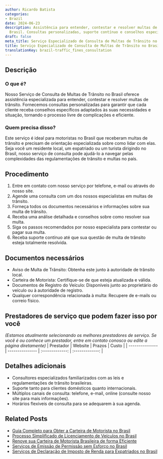 ```yaml
---
author: Ricardo Batista
categories:
- Brazil
date: 2024-06-23
description: Assistência para entender, contestar e resolver multas de trânsito no
  Brasil. Consultas personalizadas, suporte contínuo e conselhos especializados.
draft: false
meta_title: Serviço Especializado de Consulta de Multas de Trânsito no Brasil
title: Serviço Especializado de Consulta de Multas de Trânsito no Brasil
translationKey: brazil-traffic_fines_consultation
---
```



## Descrição
### O que é?
Nosso Serviço de Consulta de Multas de Trânsito no Brasil oferece assistência especializada para entender, contestar e resolver multas de trânsito. Fornecemos consultas personalizadas para garantir que cada cliente receba conselhos específicos adaptados às suas necessidades e situação, tornando o processo livre de complicações e eficiente.

### Quem precisa disso?
Este serviço é ideal para motoristas no Brasil que receberam multas de trânsito e precisam de orientação especializada sobre como lidar com elas. Seja você um residente local, um expatriado ou um turista dirigindo no Brasil, nosso serviço de consulta pode ajudá-lo a navegar pelas complexidades das regulamentações de trânsito e multas no país.

## Procedimento

1. Entre em contato com nosso serviço por telefone, e-mail ou através do nosso site.
2. Agende uma consulta com um dos nossos especialistas em multas de trânsito.
3. Forneça todos os documentos necessários e informações sobre sua multa de trânsito.
4. Receba uma análise detalhada e conselhos sobre como resolver sua multa.
5. Siga os passos recomendados por nosso especialista para contestar ou pagar sua multa.
6. Receba suporte contínuo até que sua questão de multa de trânsito esteja totalmente resolvida.

## Documentos necessários

- Aviso de Multa de Trânsito: Obtenha este junto à autoridade de trânsito local.
- Carteira de Motorista: Certifique-se de que esteja atualizada e válida.
- Documentos de Registro do Veículo: Disponíveis junto ao proprietário do veículo ou à autoridade de registro.
- Qualquer correspondência relacionada à multa: Recupere de e-mails ou correio físico.

## Prestadores de serviço que podem fazer isso por você
_(Estamos atualmente selecionando os melhores prestadores de serviço. Se você é ou conhece um prestador, entre em contato conosco ou edite a página diretamente)_
| Prestador        |     Website     |     Prazos    |       Custo      |
| --------------- | --------------- |  :-------------: | :-------------: |

## Detalhes adicionais

- Consultores especializados familiarizados com as leis e regulamentações de trânsito brasileiras.
- Suporte tanto para clientes domésticos quanto internacionais.
- Múltiplos canais de consulta: telefone, e-mail, online (consulte nosso site para mais informações).
- Horários flexíveis de consulta para se adequarem à sua agenda.
## Related Posts

- [Guia Completo para Obter a Carteira de Motorista no Brasil](https://tramitit.com/pt/guides/brazil/carteira_de_motorista/)
- [Processo Simplificado de Licenciamento de Veículos no Brasil](https://tramitit.com/pt/guides/brazil/licenciamento_de_ve%C3%ADculo/)
- [Renove sua Carteira de Motorista Brasileira de forma Eficiente](https://tramitit.com/pt/guides/brazil/renova%C3%A7%C3%A3o_de_cnh/)
- [Serviços de Emissão de Permissão sem Esforço no Brasil](https://tramitit.com/pt/guides/brazil/emiss%C3%A3o_de_alvar%C3%A1/)
- [Serviços de Declaração de Imposto de Renda para Expatriados no Brasil](https://tramitit.com/pt/guides/brazil/declara%C3%A7%C3%A3o_de_imposto_de_renda/)